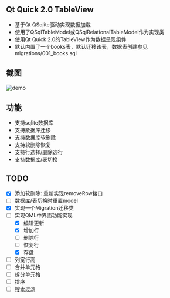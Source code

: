 ## Qt Quick 2.0 TableView
 - 基于Qt QSqlite驱动实现数据加载
 - 使用了QSqlTableModel或QSqlRelationalTableModel作为实现类
 - 使用Qt Quick 2.0的TableView作为数据呈现组件
 - 默认内置了一个books表，默认迁移该表，数据表创建参见migrations/001_books.sql
 
## 截图
 ![demo](https://github.com/yuriyoung/qml-examples/blob/master/assets/img/tableview.jpg)
 
## 功能
 - 支持sqlite数据库
 - 支持数据库迁移
 - 支持数据库软删除
 - 支持软删除恢复
 - 支持行选择/删除选行
 - 支持数据库/表切换
 
## TODO
- [x] 添加软删除: 重新实现removeRow接口
- [ ] 数据库/表切换时重置model
- [x] 实现一个Migration迁移类
- [ ] 实现QML中界面功能实现
  - [x] 编辑更新
  - [x] 增加行
  - [ ] 删除行
  - [ ] 恢复行
  - [x] 存盘
- [ ] 列宽行高
- [ ] 合并单元格
- [ ] 拆分单元格
- [ ] 排序
- [ ] 搜索过滤
